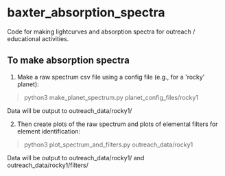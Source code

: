 # baxter_absorption_spectra

Code for making lightcurves and absorption spectra for outreach / educational activities.

## To make absorption spectra

1. Make a raw spectrum csv file using a config file (e.g., for a 'rocky' planet): 

> python3 make_planet_spectrum.py planet_config_files/rocky1

Data will be output to outreach_data/rocky1/


2. Then create plots of the raw spectrum and plots of elemental filters for element identification:

> python3 plot_spectrum_and_filters.py outreach_data/rocky1

Data will be output to outreach_data/rocky1/ and outreach_data/rocky1/filters/
